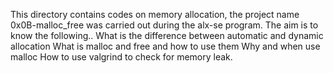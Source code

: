 This directory contains codes on memory allocation, the project name 0x0B-malloc_free was carried out during the alx-se program.
The aim is to know the following..
What is the difference between automatic and dynamic allocation
What is malloc and free and how to use them
Why and when use malloc
How to use valgrind to check for memory leak.
